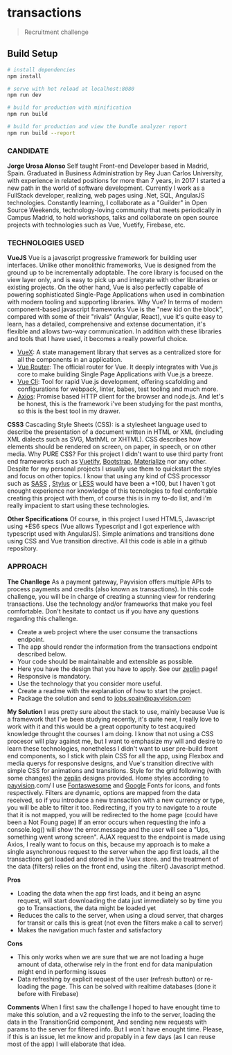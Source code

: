 # transactions

> Recruitment challenge

## Build Setup

``` bash
# install dependencies
npm install

# serve with hot reload at localhost:8080
npm run dev

# build for production with minification
npm run build

# build for production and view the bundle analyzer report
npm run build --report
```


### CANDIDATE

**Jorge Urosa Alonso**
Self taught Front-end Developer based in Madrid, Spain. 
Graduated in Business Administration by Rey Juan Carlos University, with experience in related positions for more than 7 years, in 2017 I started a new path in the world of software development. 
Currently I work as a FullStack developer, realizing, web pages using .Net, SQL, AngularJS technologies. Constantly learning, I collaborate as a "Guilder" in Open Source Weekends, technology-loving community that meets periodically in Campus Madrid, to hold workshops, talks and collaborate on open source projects with technologies such as Vue, Vuetify, Firebase, etc.

### TECHNOLOGIES USED
**VueJS** 
Vue is a javascript progressive framework for building user interfaces. Unlike other monolithic frameworks, Vue is designed from the ground up to be incrementally adoptable. The core library is focused on the view layer only, and is easy to pick up and integrate with other libraries or existing projects. On the other hand, Vue is also perfectly capable of powering sophisticated Single-Page Applications when used in combination with modern tooling and supporting libraries. 
Why Vue? 
In terms of modern component-based javascript frameworks Vue is the "new kid on the block", compared with some of their "rivals" (Angular, React), vue it's quite easy to learn, has a detailed, comprehensive and extense documentation, it's flexible and allows two-way communication. In addition with these libraries and tools that I have used, it becomes a really powerful choice.
 - [VueX](https://vuex.vuejs.org/): A state management library that serves as a centralized store for all the components in an application.
 - [Vue Router](https://router.vuejs.org/): The official router for Vue. It deeply integrates with Vue.js core to make building Single Page Applications with Vue.js a breeze.
 - [Vue Cli](https://cli.vuejs.org/): Tool for rapid Vue.js development, offering scafolding and configurations for webpack, linter, babes, test tooling and much more.
 - [Axios](https://github.com/axios/axios): Promise based HTTP client for the browser and node.js.
And let's be honest, this is the framework i've been studying for the past months, so this is the best tool in my drawer.


**CSS3** 
Cascading Style Sheets (CSS): is a stylesheet language used to describe the presentation of a document written in HTML or XML (including XML dialects such as SVG, MathML or XHTML). CSS describes how elements should be rendered on screen, on paper, in speech, or on other media. 
Why PURE CSS? 
For this project I didn't want to use third party front end frameworks such as [Vuetify](https://vuetifyjs.com/en/), [Bootstrap](https://getbootstrap.com/), [Materialize](https://materializecss.com/) nor any other. Despite for my personal projects I usually use them to quickstart the styles and focus on other topics. 
I know that using any kind of CSS processor such as [SASS](https://sass-lang.com/) , [Stylus](http://stylus-lang.com/) or [LESS](http://lesscss.org/) would have been a +100, but I haven´t got enought experience nor knowledge of this tecnologies to feel confortable creating this project with them, of course this is in my to-do list, and i'm really impacient to start using these technologies.


**Other Specifications**
Of course, in this project I used HTML5, Javascript using +ES6 specs (Vue allows Typescript and I got experience with typescript used with AngularJS). 
Simple animations and transitions done using CSS and Vue transition directive. 
All this code is able in a github repository.

### APPROACH
**The Chanllege**
As a payment gateway, Payvision offers multiple APIs to process payments and credits (also known as transactions). In this code challenge, you will be in charge of creating a stunning view for rendering transactions. Use the technology and/or frameworks that make you feel comfortable. Don't hesitate to contact us if you have any questions regarding this challenge.
- Create a web project where the user consume the transactions endpoint.
- The app should render the information from the transactions endpoint described below.
- Your code should be maintainable and extensible as possible.
- Here you have the design that you have to apply. See our [zeplin](https://scene.zeplin.io/project/5aba58ec2ad5c9a98d97c76e) page!
- Responsive is mandatory.
- Use the technology that you consider more useful.
- Create a readme with the explanation of how to start the project.
- Package the solution and send to jobs.spain@payvision.com

**My Solution** 
I was pretty sure about the stack to use, mainly because Vue is a framework that I've been studying recently, it's quite new, I really love to work with it and this would be a great opportunity to test acquired knowledge throught the courses I am doing. 
I know that not using a CSS procesor will play against me, but I want to emphasize my will and desire to learn these technologies, nonetheless I didn't want to user pre-build front end components, so I stick with plain CSS for all the app, using Flexbox and media querys for responsive designs, and Vue's transition directive with simple CSS for animations and transitions. 
Style for the grid following (with some changes) the [zeplin](https://scene.zeplin.io/project/5aba58ec2ad5c9a98d97c76e) designs provided. 
Home styles according to [payvision](https://www.payvision.com/es).com/ 
I use [Fontaswesome](https://fontawesome.com/) and [Google](https://fonts.google.com/) Fonts for icons, and fonts respectively. 
Filters are dynamic, options are mapped from the data received, so if you introduce a new transaction with a new currency or type, you will be able to filter it too. 
Redirecting, if you try to navigate to a route that it is not mapped, you will be redirected to the home page (could have been a Not Foung page) 
If an error occurs when requesting the info a console.log() will show the error.message and the user will see a "Ups, something went wrong screen". 
AJAX request to the endpoint is made using Axios, I really want to focus on this, because my approach is to make a single asynchronous request to the server when the app first loads, all the transactions get loaded and stored in the Vuex store. and the treatment of the data (filters) relies on the front end, using the .filter() Javascript method.


**Pros**
- Loading the data when the app first loads, and it being an async request, will start downloading the data just immediately so by time you go to Transactions, the data might be loaded yet
- Reduces the calls to the server, when using a cloud server, that charges for transit or calls this is great (not even the filters make a call to server)
- Makes the navigation much faster and satisfactory

**Cons**
 - This only works when we are sure that we are not loading a huge amount of data, otherwise rely in the front end for data manipulation might end in performing issues
 - Data refreshing by explicit request of the user (refresh button) or re-loading the page. This can be solved with realtime databases (done it before with Firebase)

**Comments**
When I first saw the challenge I hoped to have enought time to make this solution, and a v2 requesting the info to the server, loading the data in the TransitionGrid component, And sending new requests with params to the server for filtered info. But I won´t have enought time. Please, if this is an issue, let me know and propably in a few days (as I can reuse most of the app) I will elaborate that idea.